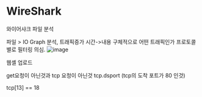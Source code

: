# WireShark
와이어샤크 파일 분석

파일 > IO Graph 분석, 트래픽증가 시간->내용 구체적으로 어떤 트래픽인가
프로토콜 별로 필터링 의심.
![image](https://github.com/user-attachments/assets/2c6bd3a9-d875-41da-9954-8156e5d9eeaf)

웹셸 업로드

get요청이 아닌것과 tcp 요청이 아닌것 tcp.dsport (tcp의 도착 포트가 80 인것)

tcp[13] == 18
